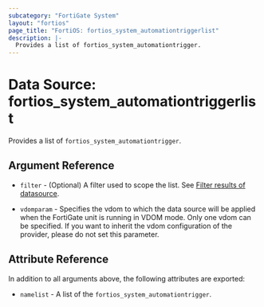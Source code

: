 ```yaml
---
subcategory: "FortiGate System"
layout: "fortios"
page_title: "FortiOS: fortios_system_automationtriggerlist"
description: |-
  Provides a list of fortios_system_automationtrigger.
---
```


# Data Source: fortios_system_automationtriggerlist
Provides a list of `fortios_system_automationtrigger`.

## Argument Reference

* `filter` - (Optional) A filter used to scope the list. See [Filter results of datasource](https://registry.terraform.io/providers/fortinetdev/fortios/latest/docs/guides/fgt_filter).

* `vdomparam` - Specifies the vdom to which the data source will be applied when the FortiGate unit is running in VDOM mode. Only one vdom can be specified. If you want to inherit the vdom configuration of the provider, please do not set this parameter.

## Attribute Reference

In addition to all arguments above, the following attributes are exported:

* `namelist` -  A list of the `fortios_system_automationtrigger`.
